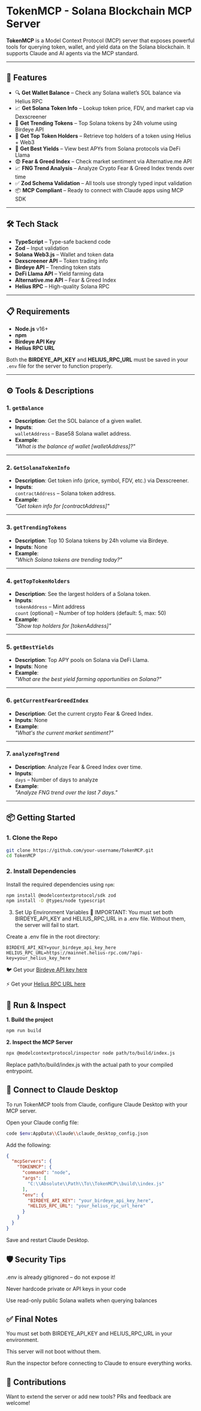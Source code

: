 
# TokenMCP - Solana Blockchain MCP Server

**TokenMCP** is a Model Context Protocol (MCP) server that exposes powerful tools for querying token, wallet, and yield data on the Solana blockchain. It supports Claude and AI agents via the MCP standard.

---

## 🚀 Features

- 🔍 **Get Wallet Balance** – Check any Solana wallet’s SOL balance via Helius RPC
- 📈 **Get Solana Token Info** – Lookup token price, FDV, and market cap via Dexscreener
- 🚀 **Get Trending Tokens** – Top Solana tokens by 24h volume using Birdeye API
- 👑 **Get Top Token Holders** – Retrieve top holders of a token using Helius + Web3
- 🧪 **Get Best Yields** – View best APYs from Solana protocols via DeFi Llama
- 😨 **Fear & Greed Index** – Check market sentiment via Alternative.me API
- 📈 **FNG Trend Analysis** – Analyze Crypto Fear & Greed Index trends over time
- ✅ **Zod Schema Validation** – All tools use strongly typed input validation
- 📦 **MCP Compliant** – Ready to connect with Claude apps using MCP SDK

---

## 🛠 Tech Stack

- **TypeScript** – Type-safe backend code
- **Zod** – Input validation
- **Solana Web3.js** – Wallet and token data
- **Dexscreener API** – Token trading info
- **Birdeye API** – Trending token stats
- **DeFi Llama API** – Yield farming data
- **Alternative.me API** – Fear & Greed Index
- **Helius RPC** – High-quality Solana RPC

---

## 📋 Requirements

- **Node.js** v16+
- **npm**
- **Birdeye API Key**
- **Helius RPC URL**

Both the **BIRDEYE_API_KEY** and **HELIUS_RPC_URL** must be saved in your `.env` file for the server to function properly.

---

## ⚙️ Tools & Descriptions

### 1. `getBalance`

- **Description**: Get the SOL balance of a given wallet.
- **Inputs**:  
  `walletAddress` – Base58 Solana wallet address.
- **Example**:  
  _"What is the balance of wallet [walletAddress]?"_

---

### 2. `GetSolanaTokenInfo`

- **Description**: Get token info (price, symbol, FDV, etc.) via Dexscreener.
- **Inputs**:  
  `contractAddress` – Solana token address.
- **Example**:  
  _"Get token info for [contractAddress]"_

---

### 3. `getTrendingTokens`

- **Description**: Top 10 Solana tokens by 24h volume via Birdeye.
- **Inputs**: None
- **Example**:  
  _"Which Solana tokens are trending today?"_

---

### 4. `getTopTokenHolders`

- **Description**: See the largest holders of a Solana token.
- **Inputs**:  
  `tokenAddress` – Mint address  
  `count` (optional) – Number of top holders (default: 5, max: 50)
- **Example**:  
  _"Show top holders for [tokenAddress]"_

---

### 5. `getBestYields`

- **Description**: Top APY pools on Solana via DeFi Llama.
- **Inputs**: None
- **Example**:  
  _"What are the best yield farming opportunities on Solana?"_

---

### 6. `getCurrentFearGreedIndex`

- **Description**: Get the current crypto Fear & Greed Index.
- **Inputs**: None
- **Example**:  
  _"What's the current market sentiment?"_

---

### 7. `analyzeFngTrend`

- **Description**: Analyze Fear & Greed Index over time.
- **Inputs**:  
  `days` – Number of days to analyze
- **Example**:  
  _"Analyze FNG trend over the last 7 days."_

---

## 📦 Getting Started

### 1. Clone the Repo

```bash
git clone https://github.com/your-username/TokenMCP.git
cd TokenMCP
```

### 2. Install Dependencies

Install the required dependencies using `npm`:

```bash
npm install @modelcontextprotocol/sdk zod
npm install -D @types/node typescript

```
3. Set Up Environment Variables
🛑 IMPORTANT: You must set both BIRDEYE_API_KEY and HELIUS_RPC_URL in a .env file.
Without them, the server will fail to start.

Create a .env file in the root directory:

```env
BIRDEYE_API_KEY=your_birdeye_api_key_here
HELIUS_RPC_URL=https://mainnet.helius-rpc.com/?api-key=your_helius_key_here

```

🐦 Get your [Birdeye API key here](https://www.helius.xyz/)

⚡ Get your [Helius RPC URL here](https://www.helius.xyz/)

## 🧪 Run & Inspect
**1. Build the project**

```bash
npm run build
```

**2. Inspect the MCP Server**
```bash
npx @modelcontextprotocol/inspector node path/to/build/index.js
```

Replace path/to/build/index.js with the actual path to your compiled entrypoint.

## 🤖 Connect to Claude Desktop
To run TokenMCP tools from Claude, configure Claude Desktop with your MCP server.

Open your Claude config file:

```bash
code $env:AppData\\Claude\\claude_desktop_config.json
```

Add the following:

```json
{
  "mcpServers": {
    "TOKENMCP": {
      "command": "node",
      "args": [
        "C:\\Absolute\\Path\\To\\TokenMCP\\build\\index.js"
      ],
      "env": {
        "BIRDEYE_API_KEY": "your_birdeye_api_key_here",
        "HELIUS_RPC_URL": "your_helius_rpc_url_here"
      }
    }
  }
}
```
Save and restart Claude Desktop.

## 🛡️ Security Tips
.env is already gitignored – do not expose it!

Never hardcode private or API keys in your code

Use read-only public Solana wallets when querying balances



## ✅ Final Notes
You must set both BIRDEYE_API_KEY and HELIUS_RPC_URL in your environment.

This server will not boot without them.

Run the inspector before connecting to Claude to ensure everything works.

## 🤝 Contributions
Want to extend the server or add new tools? PRs and feedback are welcome!